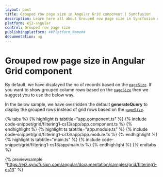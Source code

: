 ```yaml
---
layout: post
title: Grouped row page size in Angular Grid component | Syncfusion
description: Learn here all about Grouped row page size in Syncfusion ##Platform_Name## Grid component of Syncfusion Essential JS 2 and more.
platform: ej2-angular
control: Grouped row page size 
publishingplatform: ##Platform_Name##
documentation: ug
---
```


# Grouped row page size in Angular Grid component

By default, we have displayed the no of records based on the [`pageSize`](https://ej2.syncfusion.com/angular/documentation/api/grid/pageSettings/#pagesize). If you want to show grouped column rows based on the [`pageSize`](https://ej2.syncfusion.com/angular/documentation/api/grid/pageSettings/#pagesize) then we suggest you to use the below way.

In the below sample, we have overridden the default **generateQuery** to display the grouped rows instead of grid rows based on the [`pageSize`](https://ej2.syncfusion.com/angular/documentation/api/grid/pageSettings/#pagesize).

{% tabs %}
{% highlight ts tabtitle="app.component.ts" %}
{% include code-snippet/grid/filtering1-cs13/app/app.component.ts %}
{% endhighlight %}
{% highlight ts tabtitle="app.module.ts" %}
{% include code-snippet/grid/filtering1-cs13/app/app.module.ts %}
{% endhighlight %}
{% highlight ts tabtitle="main.ts" %}
{% include code-snippet/grid/filtering1-cs13/app/main.ts %}
{% endhighlight %}
{% endtabs %}
  
{% previewsample "https://ej2.syncfusion.com/angular/documentation/samples/grid/filtering1-cs13" %}